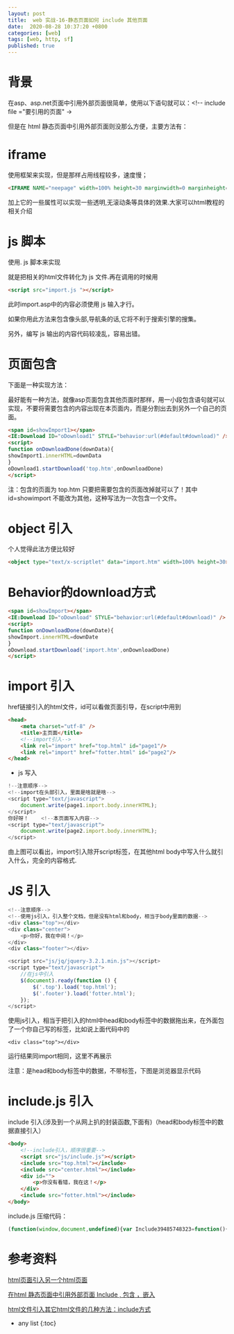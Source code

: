 ```yaml
---
layout: post
title:  web 实战-16-静态页面如何 include 其他页面
date:  2020-08-28 10:37:20 +0800
categories: [web]
tags: [web, http, sf]
published: true
---
```


# 背景

在asp、asp.net页面中引用外部页面很简单，使用以下语句就可以：<!--  include   file ="要引用的页面" ->

但是在 html 静态页面中引用外部页面则没那么方便，主要方法有：

# iframe 

使用框架来实现，但是那样占用线程较多，速度慢；

```html
<IFRAME NAME="neepage" width=100% height=30 marginwidth=0 marginheight=0 SRC="header.htm" ></IFRAME>
```

加上它的一些属性可以实现一些透明,无滚动条等具体的效果.大家可以html教程的相关介绍

# js 脚本

使用.  js 脚本来实现

就是把相关的html文件转化为 js 文件.再在调用的时候用

```html
<script src="import.js "></script>
```

此时import.asp中的内容必须使用 js 输入才行。

如果你用此方法来包含像头部,导航条的话,它将不利于搜索引擎的搜集。

另外，编写 js 输出的内容代码较凌乱，容易出错。

# 页面包含

下面是一种实现方法：

最好能有一种方法，就像asp页面包含其他页面时那样，用一小段包含语句就可以实现，不要将需要包含的内容出现在本页面内，而是分割出去到另外一个自己的页面。

```html
<span id=showImport1></span>
<IE:Download ID="oDownload1" STYLE="behavior:url(#default#download)" />
<script>
function onDownloadDone(downData){
showImport1.innerHTML=downData
}
oDownload1.startDownload('top.htm',onDownloadDone)
</script>
```

注：包含的页面为 top.htm 只要把需要包含的页面改掉就可以了！其中id=showimport 不能改为其他，这种写法为一次包含一个文件。

# object 引入

个人觉得此法方便比较好

```html
<object type="text/x-scriptlet" data="import.htm" width=100% height=30></object>
```

# Behavior的download方式

```html
<span id=showImport></span> 
<IE:Download ID="oDownload" STYLE="behavior:url(#default#download)" /> 
<script> 
function onDownloadDone(downDate){ 
showImport.innerHTML=downDate 
} 
oDownload.startDownload('import.htm',onDownloadDone) 
</script>
```

# import 引入

href链接引入的html文件，id可以看做页面引导，在script中用到

```html
<head>
    <meta charset="utf-8" />
    <title>主页面</title>
    <!--import引入-->
    <link rel="import" href="top.html" id="page1"/>
    <link rel="import" href="fotter.html" id="page2"/>
</head>
```

- js 写入

```js
!--注意顺序-->
<!--import在头部引入，里面是啥就是啥-->
<script type="text/javascript">
    document.write(page1.import.body.innerHTML);
</script>
你好呀！    <!--本页面写入内容-->
<script type="text/javascript">
    document.write(page2.import.body.innerHTML);
</script>
```

由上图可以看出，import引入除开script标签，在其他html body中写入什么就引入什么，完全的内容格式.

# JS 引入

```js
<!--注意顺序-->
<!--使用js引入，引入整个文档，但是没有html和body，相当于body里面的数据-->
<div class="top"></div>
<div class="center">
    <p>你好，我在中间！</p>
</div>
<div class="footer"></div>

<script src="js/jq/jquery-3.2.1.min.js"></script>
<script type="text/javascript">
    //在js中引入
    $(document).ready(function () {
        $('.top').load('top.html');
        $('.footer').load('fotter.html');
    });
</script>
```

使用js引入，相当于把引入的html中head和body标签中的数据拖出来，在外面包了一个你自己写的标签，比如说上面代码中的

`<div class="top"></div>`

运行结果同import相同，这里不再展示

注意：是head和body标签中的数据，不带标签，下图是浏览器显示代码



# include.js 引入

include 引入(涉及到一个从网上扒的封装函数,下面有)（head和body标签中的数据直接引入）

```html
<body>
    <!--include引入，顺序很重要-->
    <script src="js/include.js"></script>
    <include src="top.html"></include>
    <include src="center.html"></include>
    <div id="">
        <p>你没有看错，我在这！</p>
    </div>
    <include src="fotter.html"></include>
</body>
```

include.js 压缩代码：

```js
(function(window,document,undefined){var Include39485748323=function(){};Include39485748323.prototype={forEach:function(array,callback){var size=array.length;for(var i=size-1;i>=0;i-=1){callback.apply(array[i],[i])}},getFilePath:function(){var curWwwPath=window.document.location.href;var pathName=window.document.location.pathname;var localhostPaht=curWwwPath.substring(0,curWwwPath.indexOf(pathName));var projectName=pathName.substring(0,pathName.substr(1).lastIndexOf('/')+1);return localhostPaht+projectName},getFileContent:function(url){var ie=navigator.userAgent.indexOf('MSIE')>0;var o=ie?new ActiveXObject('Microsoft.XMLHTTP'):new XMLHttpRequest();o.open('get',url,false);o.send(null);return o.responseText},parseNode:function(content){var objE=document.createElement("div");objE.innerHTML=content;return objE.childNodes},executeScript:function(content){var mac=/<script>([\s\S]*?)<\/script>/g;var r="";while(r=mac.exec(content)){eval(r[1])}},getHtml:function(content){var mac=/<script>([\s\S]*?)<\/script>/g;content.replace(mac,"");return content},getPrevCount:function(src){var mac=/\.\.\//g;var count=0;while(mac.exec(src)){count+=1}return count},getRequestUrl:function(filePath,src){if(/http:\/\//g.test(src)){return src}var prevCount=this.getPrevCount(src);while(prevCount--){filePath=filePath.substring(0,filePath.substr(1).lastIndexOf('/')+1)}return filePath+"/"+src.replace(/\.\.\//g,"")},replaceIncludeElements:function(){var $this=this;var filePath=$this.getFilePath();var includeTals=document.getElementsByTagName("include");this.forEach(includeTals,function(){var src=this.getAttribute("src");var content=$this.getFileContent($this.getRequestUrl(filePath,src));var parent=this.parentNode;var includeNodes=$this.parseNode($this.getHtml(content));var size=includeNodes.length;for(var i=0;i<size;i+=1){parent.insertBefore(includeNodes[0],this)}$this.executeScript(content);parent.removeChild(this);})}};window.onload=function(){new Include39485748323().replaceIncludeElements()}})(window,document);
```

# 参考资料

[html页面引入另一个html页面](https://www.jianshu.com/p/c4f18bea8cab)

[在html 静态页面中引用外部页面 Include , 包含 ，嵌入](https://blog.csdn.net/weixin_34273479/article/details/90134491)

[html文件引入其它html文件的几种方法：include方式](https://blog.csdn.net/anwei7037/article/details/101815858)

* any list
{:toc}